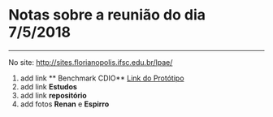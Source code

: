 # Notas sobre a reunião do dia 7/5/2018
---
No site: http://sites.florianopolis.ifsc.edu.br/lpae/

1. add link ** Benchmark CDIO** [Link do Protótipo](https://www.figma.com/proto/HCPcrcSQGMO5pT2obswturha/CDIO?node-id=0%3A1&scaling=min-zoom)
2. add link **Estudos**
3. add link **repositório**
4. add fotos **Renan** e **Espirro**


